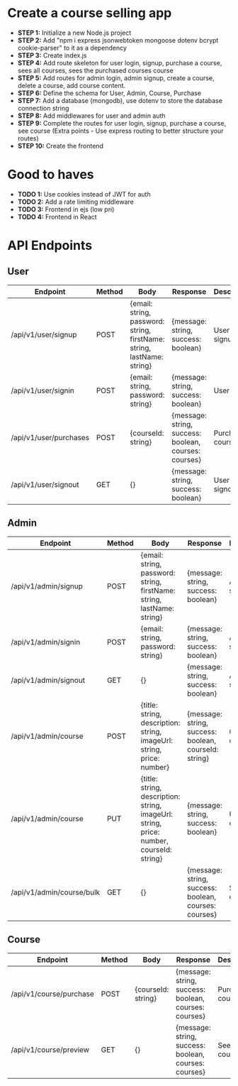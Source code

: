 # Create a course selling app

- **STEP 1:** Initialize a new Node.js project
- **STEP 2:** Add "npm i express jsonwebtoken mongoose dotenv bcrypt cookie-parser" to it as a dependency
- **STEP 3:** Create index.js
- **STEP 4:** Add route skeleton for user login, signup, purchase a course, sees all courses, sees the purchased courses course
- **STEP 5:** Add routes for admin login, admin signup, create a course, delete a course, add course content.
- **STEP 6:** Define the schema for User, Admin, Course, Purchase
- **STEP 7:** Add a database (mongodb), use dotenv to store the database connection string
- **STEP 8:** Add middlewares for user and admin auth
- **STEP 9:** Complete the routes for user login, signup, purchase a course, see course (Extra points - Use express routing to better structure your routes)
- **STEP 10:** Create the frontend

# Good to haves

- **TODO 1:** Use cookies instead of JWT for auth
- **TODO 2:** Add a rate limiting middleware
- **TODO 3:** Frontend in ejs (low pri)
- **TODO 4:** Frontend in React

# API Endpoints

## User

| Endpoint | Method | Body | Response | Description |
| --- | --- | --- | --- | --- |
| /api/v1/user/signup | POST | {email: string, password: string, firstName: string, lastName: string} | {message: string, success: boolean} | User signup |
| /api/v1/user/signin | POST | {email: string, password: string} | {message: string, success: boolean} | User signin |
| /api/v1/user/purchases | POST | {courseId: string} | {message: string, success: boolean, courses: courses} | Purchase a course |
| /api/v1/user/signout | GET | {} | {message: string, success: boolean} | User signout |

## Admin

| Endpoint | Method | Body | Response | Description |
| --- | --- | --- | --- | --- |
| /api/v1/admin/signup | POST | {email: string, password: string, firstName: string, lastName: string} | {message: string, success: boolean}  | Admin signup |
| /api/v1/admin/signin | POST | {email: string, password: string} | {message: string, success: boolean} | Admin signin |
| /api/v1/admin/signout | GET | {} | {message: string, success: boolean} | Admin signout |
| /api/v1/admin/course | POST | {title: string, description: string, imageUrl: string, price: number} | {message: string, success: boolean, courseId: string} | Create a course |
| /api/v1/admin/course | PUT | {title: string, description: string, imageUrl: string, price: number, courseId: string} | {message: string, success: boolean} | Update a course |
| /api/v1/admin/course/bulk | GET | {} | {message: string, success: boolean, courses: courses} | See all courses |

## Course

| Endpoint | Method | Body | Response | Description |
| --- | --- | --- | --- | --- |
| /api/v1/course/purchase | POST | {courseId: string} | {message: string, success: boolean, courses: courses} | Purchase a course |
| /api/v1/course/preview | GET | {} | {message: string, success: boolean, courses: courses} | See all courses |
